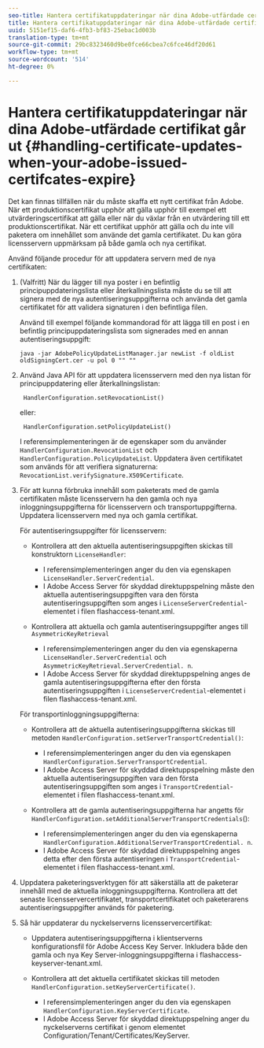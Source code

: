 ```yaml
---
seo-title: Hantera certifikatuppdateringar när dina Adobe-utfärdade certifikat upphör att gälla
title: Hantera certifikatuppdateringar när dina Adobe-utfärdade certifikat upphör att gälla
uuid: 5151ef15-daf6-4fb3-bf83-25ebac1d003b
translation-type: tm+mt
source-git-commit: 29bc8323460d9be0fce66cbea7c6fce46df20d61
workflow-type: tm+mt
source-wordcount: '514'
ht-degree: 0%

---
```



# Hantera certifikatuppdateringar när dina Adobe-utfärdade certifikat går ut {#handling-certificate-updates-when-your-adobe-issued-certifcates-expire}

Det kan finnas tillfällen när du måste skaffa ett nytt certifikat från Adobe. När ett produktionscertifikat upphör att gälla upphör till exempel ett utvärderingscertifikat att gälla eller när du växlar från en utvärdering till ett produktionscertifikat. När ett certifikat upphör att gälla och du inte vill paketera om innehållet som använde det gamla certifikatet. Du kan göra licensservern uppmärksam på både gamla och nya certifikat.

Använd följande procedur för att uppdatera servern med de nya certifikaten:

1. (Valfritt) När du lägger till nya poster i en befintlig principuppdateringslista eller återkallningslista måste du se till att signera med de nya autentiseringsuppgifterna och använda det gamla certifikatet för att validera signaturen i den befintliga filen.

   Använd till exempel följande kommandorad för att lägga till en post i en befintlig principuppdateringslista som signerades med en annan autentiseringsuppgift:

   ```
   java -jar AdobePolicyUpdateListManager.jar newList -f oldList oldSigningCert.cer -u pol 0 "" ""
   ```

1. Använd Java API för att uppdatera licensservern med den nya listan för principuppdatering eller återkallningslistan:

   ```
    HandlerConfiguration.setRevocationList() 
   ```

   eller:

   ```
    HandlerConfiguration.setPolicyUpdateList()
   ```

   I referensimplementeringen är de egenskaper som du använder `HandlerConfiguration.RevocationList` och `HandlerConfiguration.PolicyUpdateList`. Uppdatera även certifikatet som används för att verifiera signaturerna: `RevocationList.verifySignature.X509Certificate`.

1. För att kunna förbruka innehåll som paketerats med de gamla certifikaten måste licensservern ha den gamla och nya inloggningsuppgifterna för licensservern och transportuppgifterna. Uppdatera licensservern med nya och gamla certifikat.

   För autentiseringsuppgifter för licensservern:

   * Kontrollera att den aktuella autentiseringsuppgiften skickas till konstruktorn `LicenseHandler`:

      * I referensimplementeringen anger du den via egenskapen `LicenseHandler.ServerCredential`.
      * I Adobe Access Server för skyddad direktuppspelning måste den aktuella autentiseringsuppgiften vara den första autentiseringsuppgiften som anges i `LicenseServerCredential`-elementet i filen flashaccess-tenant.xml.
   * Kontrollera att aktuella och gamla autentiseringsuppgifter anges till `AsymmetricKeyRetrieval`

      * I referensimplementeringen anger du den via egenskaperna `LicenseHandler.ServerCredential` och `AsymmetricKeyRetrieval.ServerCredential. n`.
      * I Adobe Access Server för skyddad direktuppspelning anges de gamla autentiseringsuppgifterna efter den första autentiseringsuppgiften i `LicenseServerCredential`-elementet i filen flashaccess-tenant.xml.

   För transportinloggningsuppgifterna:

   * Kontrollera att de aktuella autentiseringsuppgifterna skickas till metoden `HandlerConfiguration.setServerTransportCredential()`:

      * I referensimplementeringen anger du den via egenskapen `HandlerConfiguration.ServerTransportCredential`.
      * I Adobe Access Server för skyddad direktuppspelning måste den aktuella autentiseringsuppgiften vara den första autentiseringsuppgiften som anges i `TransportCredential`-elementet i filen flashaccess-tenant.xml.
   * Kontrollera att de gamla autentiseringsuppgifterna har angetts för `HandlerConfiguration.setAdditionalServerTransportCredentials`():

      * I referensimplementeringen anger du den via egenskaperna `HandlerConfiguration.AdditionalServerTransportCredential. n`.
      * I Adobe Access Server för skyddad direktuppspelning anges detta efter den första autentiseringen i `TransportCredential`-elementet i filen flashaccess-tenant.xml.




1. Uppdatera paketeringsverktygen för att säkerställa att de paketerar innehåll med de aktuella inloggningsuppgifterna. Kontrollera att det senaste licensservercertifikatet, transportcertifikatet och paketerarens autentiseringsuppgifter används för paketering.
1. Så här uppdaterar du nyckelserverns licensservercertifikat:

   * Uppdatera autentiseringsuppgifterna i klientserverns konfigurationsfil för Adobe Access Key Server. Inkludera både den gamla och nya Key Server-inloggningsuppgifterna i flashaccess-keyserver-tenant.xml.
   * Kontrollera att det aktuella certifikatet skickas till metoden `HandlerConfiguration.setKeyServerCertificate()`.

      * I referensimplementeringen anger du den via egenskapen `HandlerConfiguration.KeyServerCertificate`.
      * I Adobe Access Server för skyddad direktuppspelning anger du nyckelserverns certifikat i genom elementet Configuration/Tenant/Certificates/KeyServer.

